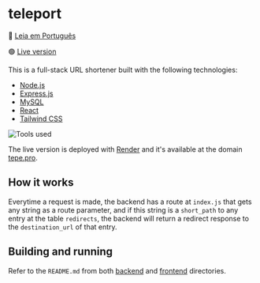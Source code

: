 # teleport

📖 [Leia em Português](README.pt.md)

🟢 [Live version](https://tepe.pro/)

This is a full-stack URL shortener built with the following technologies:

- [Node.js](https://nodejs.org/)
- [Express.js](https://expressjs.com/)
- [MySQL](https://www.mysql.com/)
- [React](https://react.dev/)
- [Tailwind CSS](https://tailwindcss.com/)

![Tools used](https://skillicons.dev/icons?i=nodejs,expressjs,mysql,react,tailwindcss)

The live version is deployed with [Render](https://render.com/) and it's available at the domain [tepe.pro](https://tepe.pro/).

## How it works

Everytime a request is made, the backend has a route at `index.js` that gets any string as a route parameter, and if this string is a `short_path` to any entry at the table `redirects`, the backend will return a redirect response to the `destination_url` of that entry.

## Building and running

Refer to the `README.md` from both [backend](backend/README.md) and [frontend](frontend/README.md) directories.
